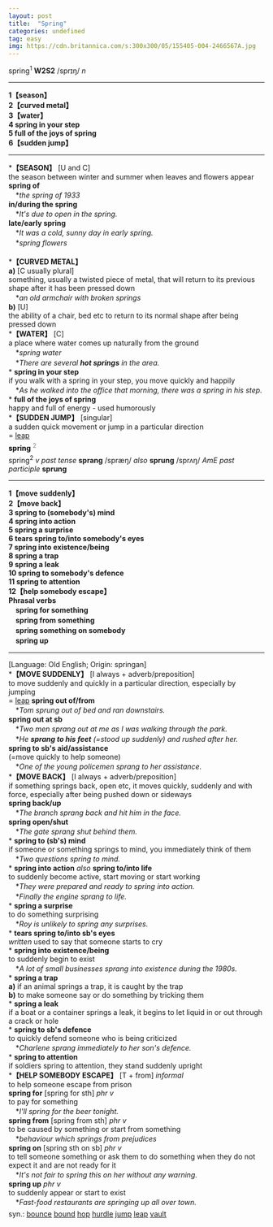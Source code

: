 ```yaml
---
layout: post
title:  "Spring"
categories: undefined
tag: easy
img: https://cdn.britannica.com/s:300x300/05/155405-004-2466567A.jpg
---
```

<DIV style="MARGIN: 0px 0px 5px">spring<SUP>1</SUP> <B>W2S2</B> /sprɪŋ/ <I>n</I>
<HR>
<B>1【season】</B><BR><B>2【curved metal】</B><BR><B>3【water】</B><BR><B>4 spring in your step</B><BR><B>5 full of the joys of spring</B><BR><B>6【sudden jump】</B>
<HR>
*<B>【SEASON】</B> [U and C]<BR>the season between winter and summer when leaves and flowers appear<BR><B>spring of</B><BR>　*<I>the spring of 1933</I><BR><B>in/during the spring</B><BR>　*<I>It's due to open in the spring.</I><BR><B>late/early spring</B><BR>　*<I>It was a cold, sunny day in early spring.</I><BR>　*<I>spring flowers</I><BR><BR>*<B>【CURVED METAL】</B><BR><B>a)</B> [C usually plural] <BR>something, usually a twisted piece of metal, that will return to its previous shape after it has been pressed down<BR>　*<I>an old armchair with broken springs</I><BR><B>b)</B> [U] <BR>the ability of a chair, bed etc to return to its normal shape after being pressed down<BR>*<B>【WATER】</B> [C] <BR>a place where water comes up naturally from the ground<BR>　*<I>spring water</I><BR>　*<I>There are several <B>hot springs</B> in the area.</I><BR>* <B>spring in your step</B><BR>if you walk with a spring in your step, you move quickly and happily<BR>　*<I>As he walked into the office that morning, there was a spring in his step.</I><BR>* <B>full of the joys of spring</B><BR>happy and full of energy - used humorously<BR>*<B>【SUDDEN JUMP】</B> [singular]<BR>a sudden quick movement or jump in a particular direction<BR>= <A href="{{ site.baseurl }}/leap"><U>leap</U></A></DIV>
<DIV style="COLOR: #808080; MARGIN: 0px 0px 5px; LINE-HEIGHT: normal"><SPAN style="FONT-SIZE: 10.5pt; COLOR: #000000; LINE-HEIGHT: normal"><B>spring</B></SPAN> <SUP style="FONT-SIZE: 83%; LINE-HEIGHT: normal">2</SUP> </DIV>
<DIV style="MARGIN: 0px 0px 5px">spring<SUP>2</SUP> <I>v past tense</I> <B>sprang</B> /spræŋ/ <I>also</I> <B>sprung</B> /sprʌŋ/ <I>AmE past participle</I> <B>sprung</B>
<HR>
<B>1【move suddenly】</B><BR><B>2【move back】</B><BR><B>3 spring to (somebody's) mind</B><BR><B>4 spring into action</B><BR><B>5 spring a surprise</B><BR><B>6 tears spring to/into somebody's eyes</B><BR><B>7 spring into existence/being</B><BR><B>8 spring a trap</B><BR><B>9 spring a leak</B><BR><B>10 spring to somebody's defence</B><BR><B>11 spring to attention</B><BR><B>12【help somebody escape】</B><BR><B>Phrasal verbs</B><BR>　<B>spring for something</B><BR>　<B>spring from something</B><BR>　<B>spring something on somebody</B><BR>　<B>spring up</B>
<HR>
[Language: Old English; Origin: springan]<BR>*<B>【MOVE SUDDENLY】</B> [I always + adverb/preposition]<BR>to move suddenly and quickly in a particular direction, especially by jumping<BR>= <A href="{{ site.baseurl }}/leap"><U>leap</U></A> <B>spring out of/from</B><BR>　*<I>Tom sprung out of bed and ran downstairs.</I><BR><B>spring out at sb</B><BR>　*<I>Two men sprang out at me as I was walking through the park.</I><BR>　*<I>He <B>sprang to his feet</B> (=stood up suddenly) and rushed after her.</I><BR><B>spring to sb's aid/assistance</B><BR>(=move quickly to help someone)<BR>　*<I>One of the young policemen sprang to her assistance.</I><BR>*<B>【MOVE BACK】</B> [I always + adverb/preposition]<BR>if something springs back, open etc, it moves quickly, suddenly and with force, especially after being pushed down or sideways<BR><B>spring back/up</B><BR>　*<I>The branch sprang back and hit him in the face.</I><BR><B>spring open/shut</B><BR>　*<I>The gate sprang shut behind them.</I><BR>* <B>spring to (sb's) mind</B><BR>if someone or something springs to mind, you immediately think of them<BR>　*<I>Two questions spring to mind.</I><BR>* <B>spring into action</B> <I>also</I> <B>spring to/into life</B> <BR>to suddenly become active, start moving or start working<BR>　*<I>They were prepared and ready to spring into action.</I><BR>　*<I>Finally the engine sprang to life.</I><BR>* <B>spring a surprise</B><BR>to do something surprising<BR>　*<I>Roy is unlikely to spring any surprises.</I><BR>* <B>tears spring to/into sb's eyes</B><BR><I>written</I> used to say that someone starts to cry<BR>* <B>spring into existence/being</B><BR>to suddenly begin to exist<BR>　*<I>A lot of small businesses sprang into existence during the 1980s.</I><BR>* <B>spring a trap</B><BR><B>a)</B> if an animal springs a trap, it is caught by the trap<BR><B>b)</B> to make someone say or do something by tricking them<BR>* <B>spring a leak</B><BR>if a boat or a container springs a leak, it begins to let liquid in or out through a crack or hole<BR>* <B>spring to sb's defence</B><BR>to quickly defend someone who is being criticized<BR>　*<I>Charlene sprang immediately to her son's defence.</I><BR>* <B>spring to attention</B><BR>if soldiers spring to attention, they stand suddenly upright<BR>*<B>【HELP SOMEBODY ESCAPE】</B> [T + from] <I>informal</I><BR>to help someone escape from prison<BR><B>spring for</B> [spring for sth] <I>phr v</I><BR>to pay for something<BR>　*<I>I'll spring for the beer tonight.</I><BR><B>spring from</B> [spring from sth] <I>phr v</I><BR>to be caused by something or start from something<BR>　*<I>behaviour which springs from prejudices</I><BR><B>spring on</B> [spring sth on sb] <I>phr v</I><BR>to tell someone something or ask them to do something when they do not expect it and are not ready for it<BR>　*<I>It's not fair to spring this on her without any warning.</I><BR><B>spring up</B> <I>phr v</I><BR>to suddenly appear or start to exist<BR>　*<I>Fast-food restaurants are springing up all over town.</I></DIV>
<DIV style="MARGIN: 0px 0px 5px">
<DIV style="MARGIN: 4px 0px">syn.: <A href="{{ site.baseurl }}/bounce"><U>bounce</U></A> <A href="{{ site.baseurl }}/bound"><U>bound</U></A> <A href="{{ site.baseurl }}/hop"><U>hop</U></A> <A href="{{ site.baseurl }}/hurdle"><U>hurdle</U></A> <A href="{{ site.baseurl }}/jump"><U>jump</U></A> <A href="{{ site.baseurl }}/leap"><U>leap</U></A> <A href="{{ site.baseurl }}/vault"><U>vault</U></A></DIV></DIV>
